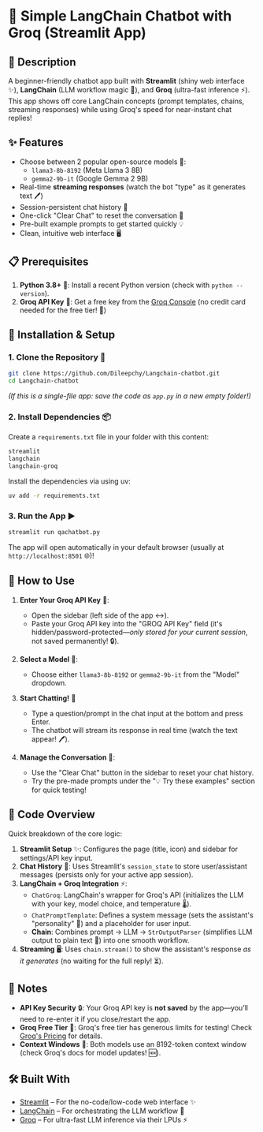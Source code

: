 # 🤖 Simple LangChain Chatbot with Groq (Streamlit App)

## 📝 Description
A beginner-friendly chatbot app built with **Streamlit** (shiny web interface ✨), **LangChain** (LLM workflow magic 🧙), and **Groq** (ultra-fast inference ⚡). This app shows off core LangChain concepts (prompt templates, chains, streaming responses) while using Groq's speed for near-instant chat replies!

## ✨ Features
- Choose between 2 popular open-source models 🧠:
  - `llama3-8b-8192` (Meta Llama 3 8B)
  - `gemma2-9b-it` (Google Gemma 2 9B)
- Real-time **streaming responses** (watch the bot "type" as it generates text 🖊️)
- Session-persistent chat history 📜
- One-click "Clear Chat" to reset the conversation 🧹
- Pre-built example prompts to get started quickly 💡
- Clean, intuitive web interface 🖥️

## 📋 Prerequisites
1. **Python 3.8+** 🐍: Install a recent Python version (check with `python --version`).
2. **Groq API Key** 🔑: Get a free key from the [Groq Console](https://console.groq.com/) (no credit card needed for the free tier! 🎉)

## 🚀 Installation & Setup

### 1. Clone the Repository 📂
```bash
git clone https://github.com/Dileepchy/Langchain-chatbot.git
cd Langchain-chatbot
```

*(If this is a single-file app: save the code as `app.py` in a new empty folder!)*

### 2. Install Dependencies 📦
Create a `requirements.txt` file in your folder with this content:
```txt
streamlit
langchain
langchain-groq
```

Install the dependencies via using uv:
```bash
uv add -r requirements.txt
```

### 3. Run the App ▶️
```bash
streamlit run qachatbot.py
```

The app will open automatically in your default browser (usually at `http://localhost:8501` 🌐)!

## 📖 How to Use
1. **Enter Your Groq API Key** 🔑:
   - Open the sidebar (left side of the app ↔️).
   - Paste your Groq API key into the "GROQ API Key" field (it's hidden/password-protected—*only stored for your current session*, not saved permanently! 🔒).

2. **Select a Model** 🧠:
   - Choose either `llama3-8b-8192` or `gemma2-9b-it` from the "Model" dropdown.

3. **Start Chatting!** 💬
   - Type a question/prompt in the chat input at the bottom and press Enter.
   - The chatbot will stream its response in real time (watch the text appear! 🖊️).

4. **Manage the Conversation** 🧹:
   - Use the "Clear Chat" button in the sidebar to reset your chat history.
   - Try the pre-made prompts under the "💡 Try these examples" section for quick testing!

## 🧩 Code Overview
Quick breakdown of the core logic:
1. **Streamlit Setup** ✨: Configures the page (title, icon) and sidebar for settings/API key input.
2. **Chat History** 📜: Uses Streamlit's `session_state` to store user/assistant messages (persists only for your active app session).
3. **LangChain + Groq Integration** ⚡:
   - `ChatGroq`: LangChain's wrapper for Groq's API (initializes the LLM with your key, model choice, and temperature 🌡️).
   - `ChatPromptTemplate`: Defines a system message (sets the assistant's "personality" 🤖) and a placeholder for user input.
   - **Chain**: Combines prompt → LLM → `StrOutputParser` (simplifies LLM output to plain text 📄) into one smooth workflow.
4. **Streaming** 🖥️: Uses `chain.stream()` to show the assistant's response *as it generates* (no waiting for the full reply! ⏳).

## 📌 Notes
- **API Key Security** 🔒: Your Groq API key is **not saved** by the app—you’ll need to re-enter it if you close/restart the app.
- **Groq Free Tier** 🎉: Groq's free tier has generous limits for testing! Check [Groq's Pricing](https://groq.com/pricing/) for details.
- **Context Windows** 📏: Both models use an 8192-token context window (check Groq's docs for model updates! 🆕).

## 🛠️ Built With
- [Streamlit](https://streamlit.io/) – For the no-code/low-code web interface ✨
- [LangChain](https://www.langchain.com/) – For orchestrating the LLM workflow 🧙
- [Groq](https://groq.com/) – For ultra-fast LLM inference via their LPUs ⚡
